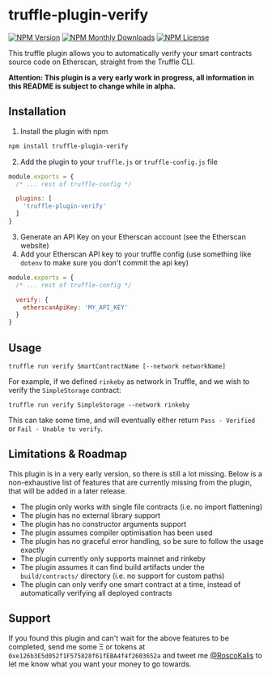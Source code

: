 # truffle-plugin-verify
[![NPM Version](https://img.shields.io/npm/v/truffle-plugin-verify.svg)](https://www.npmjs.com/package/truffle-plugin-verify)
[![NPM Monthly Downloads](https://img.shields.io/npm/dm/truffle-plugin-verify.svg)](https://www.npmjs.com/package/truffle-plugin-verify)
[![NPM License](https://img.shields.io/npm/l/truffle-assertions.svg)](https://www.npmjs.com/package/truffle-plugin-verify)


This truffle plugin allows you to automatically verify your smart contracts source code on Etherscan, straight from the Truffle CLI.

**Attention: This plugin is a very early work in progress, all information in this README is subject to change while in alpha.**

## Installation
1. Install the plugin with npm
```sh
npm install truffle-plugin-verify
```
2. Add the plugin to your `truffle.js` or `truffle-config.js` file
```js
module.exports = {
  /* ... rest of truffle-config */

  plugins: [
    'truffle-plugin-verify'
  ]
}
```
3. Generate an API Key on your Etherscan account (see the Etherscan website)
4. Add your Etherscan API key to your truffle config (use something like `dotenv` to make sure you don't commit the api key)
```js
module.exports = {
  /* ... rest of truffle-config */

  verify: {
    etherscanApiKey: 'MY_API_KEY'
  }
}
```

## Usage
```
truffle run verify SmartContractName [--network networkName]
```

For example, if we defined `rinkeby` as network in Truffle, and we wish to verify the `SimpleStorage` contract:

```
truffle run verify SimpleStorage --network rinkeby
```

This can take some time, and will eventually either return `Pass - Verified` or `Fail - Unable to verify`.

## Limitations & Roadmap
This plugin is in a very early version, so there is still a lot missing. Below is a non-exhaustive list of features that are currently missing from the plugin, that will be added in a later release.

* The plugin only works with single file contracts (i.e. no import flattening)
* The plugin has no external library support
* The plugin has no constructor arguments support
* The plugin assumes compiler optimisation has been used
* The plugin has no graceful error handling, so be sure to follow the usage exactly
* The plugin currently only supports mainnet and rinkeby
* The plugin assumes it can find build artifacts under the `build/contracts/` directory (i.e. no support for custom paths)
* The plugin can only verify one smart contract at a time, instead of automatically verifying all deployed contracts

## Support
If you found this plugin and can't wait for the above features to be completed, send me some Ξ or tokens at `0xe126b3E5d052f1F575828f61fEBA4f4f2603652a` and tweet me [@RoscoKalis](https://twitter.com/RoscoKalis) to let me know what you want your money to go towards.
